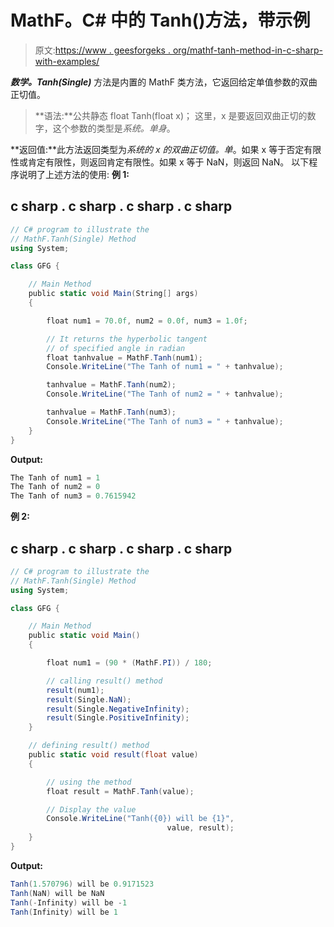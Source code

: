 # MathF。C# 中的 Tanh()方法，带示例

> 原文:[https://www . geesforgeks . org/mathf-tanh-method-in-c-sharp-with-examples/](https://www.geeksforgeeks.org/mathf-tanh-method-in-c-sharp-with-examples/)

***数学。Tanh(Single)*** 方法是内置的 MathF 类方法，它返回给定单值参数的双曲正切值。

> **语法:**公共静态 float Tanh(float x)；
> 这里，x 是要返回双曲正切的数字，这个参数的类型是*系统。单身*。

**返回值:**此方法返回类型为*系统的 x 的双曲正切值。单*。如果 x 等于否定有限性或肯定有限性，则返回肯定有限性。如果 x 等于 NaN，则返回 NaN。
以下程序说明了上述方法的使用:
**例 1:**

## c sharp . c sharp . c sharp . c sharp

```cs
// C# program to illustrate the
// MathF.Tanh(Single) Method
using System;

class GFG {

    // Main Method
    public static void Main(String[] args)
    {

        float num1 = 70.0f, num2 = 0.0f, num3 = 1.0f;

        // It returns the hyperbolic tangent
        // of specified angle in radian
        float tanhvalue = MathF.Tanh(num1);
        Console.WriteLine("The Tanh of num1 = " + tanhvalue);

        tanhvalue = MathF.Tanh(num2);
        Console.WriteLine("The Tanh of num2 = " + tanhvalue);

        tanhvalue = MathF.Tanh(num3);
        Console.WriteLine("The Tanh of num3 = " + tanhvalue);
    }
}
```

**Output:** 

```cs
The Tanh of num1 = 1
The Tanh of num2 = 0
The Tanh of num3 = 0.7615942
```

**例 2:**

## c sharp . c sharp . c sharp . c sharp

```cs
// C# program to illustrate the
// MathF.Tanh(Single) Method
using System;

class GFG {

    // Main Method
    public static void Main()
    {

        float num1 = (90 * (MathF.PI)) / 180;

        // calling result() method
        result(num1);
        result(Single.NaN);
        result(Single.NegativeInfinity);
        result(Single.PositiveInfinity);
    }

    // defining result() method
    public static void result(float value)
    {

        // using the method
        float result = MathF.Tanh(value);

        // Display the value
        Console.WriteLine("Tanh({0}) will be {1}",
                                   value, result);
    }
}
```

**Output:** 

```cs
Tanh(1.570796) will be 0.9171523
Tanh(NaN) will be NaN
Tanh(-Infinity) will be -1
Tanh(Infinity) will be 1
```